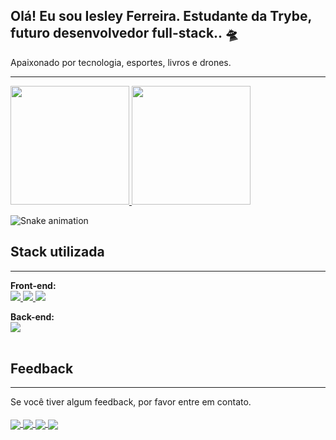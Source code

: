 ## Olá! Eu sou Iesley Ferreira. Estudante da Trybe, futuro desenvolvedor full-stack.. 🛸
Apaixonado por tecnologia, esportes, livros e drones.
<hr>
<a href="https://github.com/duribeiro">
  <img height="190em" src="https://github-readme-stats.vercel.app/api?username=iesley-ferreira&show_icons=true&count_private=true&theme=radical"/>
  <img height="190em" src="https://github-readme-stats.vercel.app/api/top-langs/?username=anuraghazra&layout=compact&theme=radical"/>
</a>

![Snake animation](https://github.com/iesley-ferreira/iesley-ferreira/blob/output/github-contribution-grid-snake.svg)

## Stack utilizada
<hr>

**Front-end:**   
<a href="https://github.com/iesley-ferreira/github-readme-stats">
  <img src="https://img.shields.io/badge/HTML5-E34F26?style=for-the-badge&logo=html5&logoColor=white" />
</a>
<a href="https://github.com/iesley-ferreira/github-readme-stats">
  <img src="https://img.shields.io/badge/CSS3-1572B6?style=for-the-badge&logo=css3&logoColor=white" />
</a>
<a href="https://github.com/iesley-ferreira/github-readme-stats">
  <img src="https://img.shields.io/badge/Bootstrap-563D7C?style=for-the-badge&logo=bootstrap&logoColor=white" />
</a>

**Back-end:**  
<a href="https://github.com/iesley-ferreira/github-readme-stats">
  <img  src="https://img.shields.io/badge/JavaScript-F7DF1E?style=for-the-badge&logo=javascript&logoColor=black" />
</a>
<br>
<br>


## Feedback
<hr>
Se você tiver algum feedback, por favor entre em contato.
<br>
<br>
<a href="https://www.instagram.com/iesleyferreira/">
  <img align="center" src="https://img.shields.io/badge/Instagram-E4405F?style=for-the-badge&logo=instagram&logoColor=white" />
</a>
<a href="www.linkedin.com/in/iesley-ferreira">
  <img align="center" src="https://img.shields.io/badge/LinkedIn-0077B5?style=for-the-badge&logo=linkedin&logoColor=white" />
</a>
<a href="https://whatsa.me/5553984097585">
  <img align="center" src="https://img.shields.io/badge/WhatsApp-25D366?style=for-the-badge&logo=whatsapp&logoColor=white" />
</a>
<a href="mailto:iesley_ferreira@hotmail.com?subject=Fala comigo!&body=">
  <img align="center" src="https://img.shields.io/badge/Microsoft_Outlook-0078D4?style=for-the-badge&logo=microsoft-outlook&logoColor=white" />
</a>